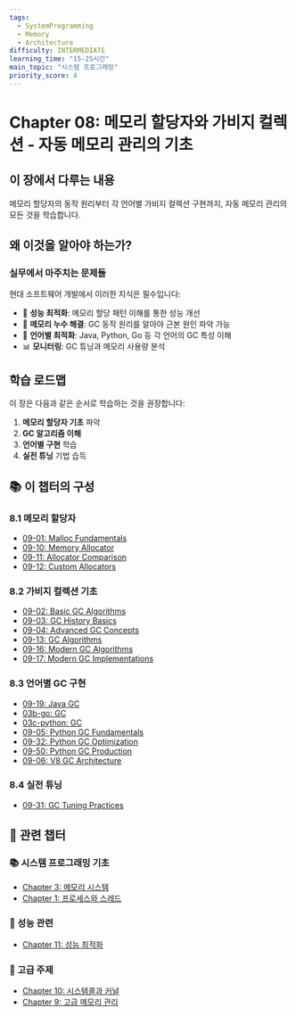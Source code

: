 ```yaml
---
tags:
  - SystemProgramming
  - Memory
  - Architecture
difficulty: INTERMEDIATE
learning_time: "15-25시간"
main_topic: "시스템 프로그래밍"
priority_score: 4
---
```


# Chapter 08: 메모리 할당자와 가비지 컬렉션 - 자동 메모리 관리의 기초

## 이 장에서 다루는 내용

메모리 할당자의 동작 원리부터 각 언어별 가비지 컬렉션 구현까지, 자동 메모리 관리의 모든 것을 학습합니다.

## 왜 이것을 알아야 하는가?

### 실무에서 마주치는 문제들

현대 소프트웨어 개발에서 이러한 지식은 필수입니다:

- 🚀 **성능 최적화**: 메모리 할당 패턴 이해를 통한 성능 개선
- 🐛 **메모리 누수 해결**: GC 동작 원리를 알아야 근본 원인 파악 가능  
- 🔧 **언어별 최적화**: Java, Python, Go 등 각 언어의 GC 특성 이해
- 📊 **모니터링**: GC 튜닝과 메모리 사용량 분석

## 학습 로드맵

이 장은 다음과 같은 순서로 학습하는 것을 권장합니다:

1. **메모리 할당자 기초** 파악
2. **GC 알고리즘 이해**  
3. **언어별 구현** 학습
4. **실전 튜닝** 기법 습득

## 📚 이 챕터의 구성

### 8.1 메모리 할당자

- [09-01: Malloc Fundamentals](./09-01-malloc-fundamentals.md)
- [09-10: Memory Allocator](./09-10-memory-allocator.md)
- [09-11: Allocator Comparison](./09-11-allocator-comparison.md)
- [09-12: Custom Allocators](./09-12-custom-allocators.md)

### 8.2 가비지 컬렉션 기초

- [09-02: Basic GC Algorithms](./09-02-basic-gc-algorithms.md)
- [09-03: GC History Basics](./09-03-gc-history-basics.md)
- [09-04: Advanced GC Concepts](./09-04-advanced-gc-concepts.md)
- [09-13: GC Algorithms](./09-13-gc-algorithms.md)
- [09-16: Modern GC Algorithms](./09-16-modern-gc-algorithms.md)
- [09-17: Modern GC Implementations](./09-17-modern-gc-implementations.md)

### 8.3 언어별 GC 구현

- [09-19: Java GC](./09-19-java-gc.md)
- [03b-go: GC](./03b-go-gc.md)
- [03c-python: GC](./03c-python-gc.md)
- [09-05: Python GC Fundamentals](./09-05-1-python-gc-fundamentals.md)
- [09-32: Python GC Optimization](./09-32-2-python-gc-optimization.md)
- [09-50: Python GC Production](./09-50-3-python-gc-production.md)
- [09-06: V8 GC Architecture](./09-06-1-v8-gc-architecture.md)

### 8.4 실전 튜닝

- [09-31: GC Tuning Practices](./09-31-gc-tuning-practices.md)

## 🔗 관련 챕터

### 📚 시스템 프로그래밍 기초

- [Chapter 3: 메모리 시스템](../chapter-03-memory-system/index.md)
- [Chapter 1: 프로세스와 스레드](../chapter-01-process-thread/index.md)

### 🚀 성능 관련  

- [Chapter 11: 성능 최적화](../chapter-11-performance-optimization/index.md)

### 🔧 고급 주제

- [Chapter 10: 시스템콜과 커널](../chapter-04-syscall-kernel/index.md)
- [Chapter 9: 고급 메모리 관리](../chapter-09-advanced-memory-management/index.md)
